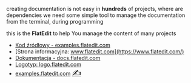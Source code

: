 creating documentation is not easy in **hundreds** of projects, where are dependencies
we need some simple tool to manage the documentation from the terminal, during programming

this is the **FlatEdit** to help You manage the content of many projects


+ [Kod źródłowy - examples.flatedit.com](http://examples.flatedit.com)
+ [Strona informacyjna: www.flatedit.com](https://www.flatedit.com/)
+ [Dokumentacja - docs.flatedit.com](https://docs.flatedit.com/)
+ [Logotyp: logo.flatedit.com](https://logo.flatedit.com/)
+ [examples.flatedit.com](https://examples.flatedit.com/) [<span style='font-size:20px;'>&#x270D;</span>](https://github.com/flatedit/examples/edit/main/DOCS/MENU.md)

